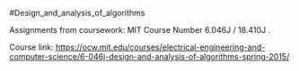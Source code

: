 #Design_and_analysis_of_algorithms

Assignments from coursework: MIT Course Number 6.046J / 18.410J .

Course link: https://ocw.mit.edu/courses/electrical-engineering-and-computer-science/6-046j-design-and-analysis-of-algorithms-spring-2015/
